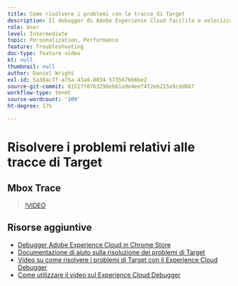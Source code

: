 ```yaml
---
title: Come risolvere i problemi con le tracce di Target
description: Il debugger di Adobe Experience Cloud facilita e velocizza la comprensione dell'implementazione di Target. Scopri come eseguire l’autenticazione nell’Experience Cloud e utilizzare il potente strumento Tracce di Target per esaminare le tue qualifiche di attività e pubblico, nonché il tuo profilo visitatore.
role: User
level: Intermediate
topic: Personalization, Performance
feature: Troubleshooting
doc-type: feature video
kt: null
thumbnail: null
author: Daniel Wright
exl-id: 5a38ac7f-a75a-43a8-8034-5735676b6be2
source-git-commit: d1517f0763290eb61a9e4eef4f2eb215a9cdd667
workflow-type: tm+mt
source-wordcount: '109'
ht-degree: 17%

---
```


# Risolvere i problemi relativi alle tracce di Target

## Mbox Trace

>[!VIDEO](https://video.tv.adobe.com/v/23113/?quality=12)

## Risorse aggiuntive

* [Debugger Adobe Experience Cloud in Chrome Store](https://chrome.google.com/webstore/detail/adobe-experience-cloud-de/ocdmogmohccmeicdhlhhgepeaijenapj)
* [Documentazione di aiuto sulla risoluzione dei problemi di Target](https://experienceleague.adobe.com/docs/target/using/troubleshoot/troubleshooting-target.html?lang=en)
* [Video su come risolvere i problemi di Target con il Experience Cloud Debugger](troubleshoot-with-the-experience-cloud-debugger.md)
* [Come utilizzare il video sul Experience Cloud Debugger](https://experienceleague.adobe.com/docs/debugger-learn/tutorials/experience-cloud-debugger/use-the-experience-cloud-debugger.html?lang=en)
